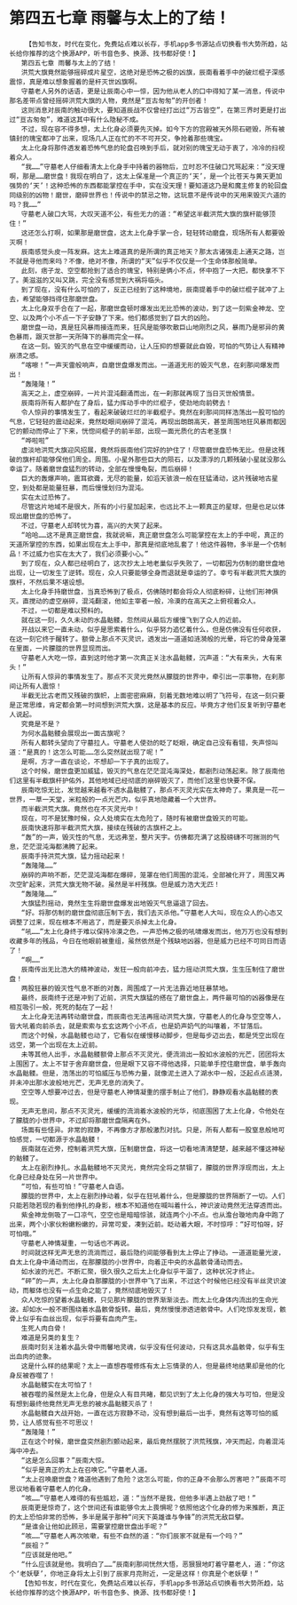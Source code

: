 # 第四五七章 雨馨与太上的了结！
        【告知书友，时代在变化，免费站点难以长存，手机app多书源站点切换看书大势所趋，站长给你推荐的这个换源APP，听书音色多、换源、找书都好使！】
       第四五七章 雨馨与太上的了结！
       洪荒大旗竟然能够摇碎成片星空，这绝对是恐怖之极的凶旗，辰南看着手中的破烂棍子深感震惊，真是难以想象握着的是杆灭世凶旗啊。
       守墓老人另外的话语，更是让辰南心中一惊，因为他从老人的口中得知了某一消息，传说中那名差带点曾经摇碎洪荒大旗的人物，竟然是“亘古匆匆”的开创者！
       这则消息对辰南的触动很大，要知道辰战不仅曾经打出过“万古皆空”，在第三界时更是打出过“亘古匆匆”，难道这其中有什么隐秘不成。
       不过，现在容不得多想，太上化身必须要先灭掉。如今下方的宫殿被天外陨石砸毁，所有被镇封的瑰宝都冲了出来，现场几人正在忙的不不可开交，争抢着那些瑰宝。
       太上化身将那件透发着恐怖气息的轮盘召唤到手后，就对别的瑰宝无动于衷了，冷冷的扫视着众人。
       “我……”守墓老人仔细看清太上化身手中持着的器物后，立时忍不住破口咒骂起来：“没天理啊，那是……磨世盘！我现在明白了，这太上保准是一个真正的‘天’，是一个比苍天与黄天更加强势的‘天’！这种恐怖的东西都能掌控在手中，实在没天理！要知道这乃是和魔主修复的轮回盘同级别的凶物！磨世，磨碎世界也！传说中的禁忌之物，这玩意不是传说中的天用来毁灭六道的吗？我……”
       守墓老人破口大骂，大叹天道不公，有些无力的道：“希望这半截洪荒大旗的旗杆能够顶住！”
       这还怎么打啊，如果那是磨世盘，这太上化身手掌一合，轻轻转动磨盘，现场所有人都要毁灭啊！
       辰南感觉头皮一阵发麻。这太上难道真的是所谓的真正地天？那太古诸强走上通天之路，岂不就是寻他而来吗？不像，绝对不像，所谓的“天”似乎不仅仅是一个生命体那般简单。
       此刻，痞子龙、空空都抢到了适合的瑰宝，特别是俩小不点，怀中抱了一大把，都快拿不下了。美滋滋的又叫又跳，完全没有感觉到大祸将临头。
       到了现在，没有什么可怕的了，反正已经到了这种境地，辰南提着手中的破烂棍子就冲了上去，希望能够挡得住那磨世盘。
       太上化身双手合在了一起，那磨世盘顿时爆发出无比恐怖的波动，到了这一刻紫金神龙、空空、以及两个小不点一下子安静了下来。他们都感觉到了巨大的凶险。
       磨世盘一动，真是狂风暴雨接连而来，狂风是能够吹散巨山地刚烈之风，暴雨乃是邪异的黄色暴雨，跟灭世那一天所降下的暴雨完全一样。
       在这一刻。毁灭的气息在空中缓缓而动，让人压抑的想要就此自毁，可怕的气势让人有精神崩溃之感。
       “喀嚓！”一声天雷般响声，自磨世盘爆发而出。一道道无形的毁灭气息，在刹那间爆发而出！
       “轰隆隆！”
       高天之上，虚空崩碎，一片片混沌翻涌而出，在一刹那就再现了当日灭世般情景。
       辰南将所有人都护在了身后，猛力挥动手中的烂棍子，使劲地向前劈去！
       令人惊异的事情发生了，看起来破破烂烂的半截棍子。竟然在刹那间同样浩荡出一股可怕的气息，它轻轻的震动起来，竟然眨眼间崩碎了混沌，再现出朗朗高天，甚至周围地狂风暴雨都因它的颤动而停止了下来，恍惚间棍子的前半部，出现一面光质化的古老圣旗！
       “哗啦啦”
       虚淡地洪荒大旗迎风招展，竟然将辰南他们完好的护住了！尽管磨世盘恐怖无比。但是这残破的旗杆却能够保他们周全。周围。小星外那些巨大的陨石，以及漂浮的几颗残破小星就没那么幸运了。随着磨世盘猛烈的转动，全部在慢慢龟裂，而后崩碎！
       巨大的轰爆声响，震耳欲聋，无尽的能量，如滔天骇浪一般在狂猛涌动，这片残破地古星空，到处都是能量狂暴，而后慢慢划归为混沌。
       实在太过恐怖了。
       尽管这片地域不是很大，所有的小行星加起来，也远比不上一颗真正的星球，但是也足以体现出磨世盘的恐怖了。
       不过，守墓老人却转忧为喜，高兴的大笑了起来。
       “哈哈……这不是真正磨世盘，我就说嘛，真正磨世盘怎么可能掌控在太上的手中呢，真正的天道所掌控的东西，如果出现在太上手中，那真是彻底地乱套了！他这件器物，多半是一个仿制品！不过威力也实在太大了，我们必须要小心。”
       到了现在，众人都已经明白了，这次抄太上地老巢似乎失败了，一切都因为仿制的磨世盘地出现，让一切发生了逆转。现在，众人只要能够全身而退就是幸运的了。幸亏有半截洪荒大旗的旗杆，不然后果不堪设想。
       太上化身手持磨世盘，当真恐怖到了极点，仿佛随时都会将众人彻底粉碎，让他们形神俱灭。直搅动的虚空崩碎，混沌翻滚，他如主宰者一般，冷漠的在高天之上俯视着众人。
       不过，一切都是难以预料的。
       就在这一刻，久久未动的水晶骷髅，忽然间从最后方缓慢飞到了众人的近前。
       开战以来它一直未动，似乎是思索着什么，似乎努力追忆着什么，但是仿佛没有任何收获，在这一刻它终于醒转了。额骨上那点不灭灵识，透发出一道道如涟漪般的光晕，将它的骨身笼罩在里面，一片朦胧的世界显现而出。
       守墓老人大吃一惊，直到这时他才第一次真正关注水晶骷髅，沉声道：“大有来头，大有来头！”
       让所有人惊异的事情发生了。那点不灭灵光竟然从朦胧的世界中，牵引出一宗事物，在刹那间让所有人震惊！
       半截无比古老而又残破的旗帜，上面密密麻麻，刻着无数地难以明了飞符号，在这一刻只要是正常思维，肯定都会第一时间想到洪荒大旗，这是基本的反应。毕竟方才他们反复听到守墓老人说起。
       究竟是不是？
       为何水晶骷髅会展现出一面古旗呢？
       所有人都转头望向了守墓拉人。守墓老人使劲的眨了眨眼，确定自己没有看错，失声惊叫道：“是真的！这怎么可能……怎么突然就出现了呢！”
       是啊，方才一直在谈论，不想却一下子真的出现了。
       这个时候，磨世盘更加威猛，毁灭的气息在茫茫混沌海深处，都剧烈动荡起来。除了辰南他们这里有半截旗杆护佑外，其他地域已经彻底的崩碎毁灭了，而他们这里也快要不保。
       辰南吃惊无比，发觉越来越看不透水晶骷髅了，那点不灭灵光实在太神奇了。果真是一花一世界，一草一天堂，米粒般的一点光芒内，似乎真地隐藏着一个大世界。
       而半截洪荒大旗。竟然也在不灭灵光中！
       现在，可不是犹豫时候，众人处境实在太危险了，随时有被磨世盘毁灭的可能。
       辰南快速将那半截洪荒大旗，接续在残破的古旗杆之上。
       “轰”的一声，毁灭性的气息，无远弗至，整片天宇。仿佛都充满了这股磅礴不可揣测的气息，茫茫混沌海都沸腾了起来。
       辰南手持洪荒大旗，猛力摇动起来！
       “轰隆隆……”
       崩碎的声响不断，茫茫混沌海都在爆碎，笼罩在他们周围的混沌，全部被化开了，周围又再次空旷起来，洪荒大旗无物不破。虽然是半杆残旗。但是威力浩大无匹！
       “轰隆隆……”
       大旗猛烈摇动，竟然生生将磨世盘爆发出地毁灭气息逼退了回去。
       “好。将那仿制的磨世盘彻底压制下去，我们去灭杀他。”守墓老人大叫，现在众人的心态又调整了过来，现在根本不用逃了，而是要灭杀掉太上化身。
       “吼……”太上化身终于难以保持冷漠之色，一声恐怖之极的吼啸爆发而出，他万万也没有想到收藏多年的残品，今日在他眼前被重组，虽然依然是个残缺地凶器，但是威力已经不可同日而语了！
       “啊……”
       辰南传出无比浩大的精神波动，发狂一般向前冲去，猛力摇动洪荒大旗，生生压制住了磨世盘！
       两股狂暴的毁灭性气息不断的对轰，周围成了一片无法靠近地狂暴禁地。
       最终，辰南终于还是冲到了近前，洪荒大旗猛的搭在了磨世盘上，两件最可怕的凶器像是在相互吸引一般，死死的黏在了一起！
       太上化身无法再转动磨世盘，而辰南也无法再摇动洪荒大旗，守墓老人的化身与空空等人，皆大吼着向前杀去，就是索索与玄玄这两个小不点，也是奶声奶气的叫嚷着，不甘落后。
       而这个时候，水晶骷髅也动了，它看似在缓慢移动脚步，但是每步迈出去，都是凭空出现在远空，第一个出现在太上近前。
       未等其他人出手，水晶骷髅额骨上那点不灭灵光，便流淌出一股如水波般的光芒，团团将太上围困了。太上不甘于舍弃磨世盘，但是眼下又容不得他选择，只能单手控住磨世盘，单手轰向水晶骷髅。但是，浩荡出的可怕威压与恐怖力量，就像泥土进入了湖水中一般，泛起点点涟漪，并未冲出那水波般地光芒，无声无息的消失了。
       空空等人想要冲过去，但是守墓老人神情凝重的摆手制止了他们，静静观看水晶骷髅的表现。
       无声无息间，那点不灭灵光，缓缓的流淌着水波般的光华，彻底围困了太上化身，令他处在了朦胧的小世界中，不过却将那磨世盘隔离在外。
       场面有些怪异。非常的寂静，不再像方才那般激烈对抗。只是，所有人都有一股窒息般地可怕感觉，一切都源于水晶骷髅！
       辰南就在近旁，控制着洪荒大旗，压制磨世盘，将这一切看地清清楚楚，越来越不懂这神秘的骷髅了。
       太上在剧烈挣扎。水晶骷髅地不灭灵光，竟然完全将之禁锢了，朦胧的世界浮现而出，太上化身已经身处在另一片世界中。
       “可怕，有些可怕！”守墓老人自语。
       朦胧的世界中，太上在剧烈挣动着，似乎在狂吼着什么，但是朦胧的世界隔断了一切。人们只能若隐若现的看到他挣扎的身影，根本不知道他在喊叫着什么，神识波动竟然无法穿透而出。
       紫金神龙倒吸了一口凉气，空空也是暗暗惊骇，就连两个小不点。也从澹台璇地肉身中跑了出来，两个小家伙粉嫩粉嫩的，异常可爱，凑到近前。眨动着大眼，不时惊呼：“好可怕呀，好可怕哦。”
       守墓老人神情凝重，一句话也不再说。
       时间就这样无声无息的流淌而过，最后隐约间能够看到太上停止了挣动。一道道能量光波，自太上化身中涌动而出，在那朦胧的小世界中，向着正中央的水晶骸骨涌动而去。
       如水波的光芒。不断汇聚，很久很久之后太上化身似乎干涸了，这种状况才终止。
       “砰”的一声，太上化身自那朦胧的小世界中飞了出来，不过这个时候他已经没有半丝灵识波动，而躯体也没有一点生命之能了，竟然彻底地毁灭了！
       众人吃惊的望着水晶骷髅，只见那片朦胧的世界渐渐淡去。而太上化身体内流出的生命光波。却如水一般不断围绕着水晶骸骨旋转。最后，竟然慢慢渗透进骸骨中。人们吃惊发发现，骸骨上似乎有血丝出现，似乎将要有血肉产生。
       生死人肉白骨！
       难道是另类的复生？
       辰南时刻关注着水晶头骨中雨馨地灵魂，似乎没有任何波动，只有这具水晶骸骨，似乎有生出血肉的迹象。
       这是什么样的结果呢？太上一直想吞噬修炼有太上忘情录的人，但是最终地结果却是他的化身反被吞噬了！
       水晶骷髅实在太可怕了！
       被吞噬的虽然是太上化身，但是众人有目共睹，都见识到了太上化身的强大与可怕，但是没有想到最终他竟然无声无息的被水晶骷髅灭杀了！
       水晶骷髅自大战开始，一直在远方寂静不动，没有想到最后一出手，竟然有这等可怕的威势，让人感觉有些不可思议！
       “轰隆隆！”
       正在这个时候，磨世盘突然剧烈颤动起来，最后竟然摆脱了洪荒残旗，冲天而起，向着混沌海中冲去。
       “这是怎么回事？”辰南大惊。
       “似乎是真正的太上在召唤它。”守墓老人道。
       “太上召唤磨世盘？难道他遇到了危险？这怎么可能，你的正身不会那么厉害吧？”辰南不可思议地看着守墓老人的化身。
       “咳……”守墓老人难得的有些尴尬，道：“当然不是我，但他多半遇上劲敌了吧！”
       辰南更是惊奇了，这个世间还有谁能够令太上畏惧呢？依照他这个化身的修为来推断，真正的太上恐怕非常的恐怖，多半是属于那种“问天下英雄谁与争锋”的洪荒无敌巨擘。
       “是谁会让他如此顾忌，需要掌控磨世盘出手呢？”
       “咳……”守墓老人再次咳嗽，有些不自然的道：“你们辰家不就是有一个吗？”
       “辰祖？”
       “应该就是他吧。”
       “什么应该就是他。我明白了……”辰南刹那间恍然大悟，恶狠狠地盯着守墓老人，道：“你这个‘老妖孽’，你地正身将太上引到了辰家月亮附近，一定是这样！你真是个老妖孽！”
       【告知书友，时代在变化，免费站点难以长存，手机app多书源站点切换看书大势所趋，站长给你推荐的这个换源APP，听书音色多、换源、找书都好使！】